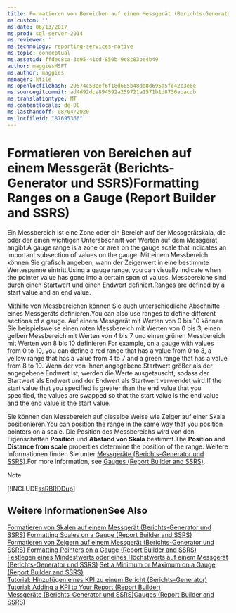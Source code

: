 ```yaml
---
title: Formatieren von Bereichen auf einem Messgerät (Berichts-Generator und SSRS) | Microsoft-Dokumentation
ms.custom: ''
ms.date: 06/13/2017
ms.prod: sql-server-2014
ms.reviewer: ''
ms.technology: reporting-services-native
ms.topic: conceptual
ms.assetid: ffdec8ca-3e95-41cd-850b-9e8c83be4b49
author: maggiesMSFT
ms.author: maggies
manager: kfile
ms.openlocfilehash: 29574c58eef6f18d685b48dd8d695a5fc42c3e6e
ms.sourcegitcommit: ad4d92dce894592a259721a1571b1d8736abacdb
ms.translationtype: MT
ms.contentlocale: de-DE
ms.lasthandoff: 08/04/2020
ms.locfileid: "87695366"
---
```

# <a name="formatting-ranges-on-a-gauge-report-builder-and-ssrs"></a><span data-ttu-id="d09fc-102">Formatieren von Bereichen auf einem Messgerät (Berichts-Generator und SSRS)</span><span class="sxs-lookup"><span data-stu-id="d09fc-102">Formatting Ranges on a Gauge (Report Builder and SSRS)</span></span>
  <span data-ttu-id="d09fc-103">Ein Messbereich ist eine Zone oder ein Bereich auf der Messgerätskala, die oder der einen wichtigen Unterabschnitt von Werten auf dem Messgerät angibt.</span><span class="sxs-lookup"><span data-stu-id="d09fc-103">A gauge range is a zone or area on the gauge scale that indicates an important subsection of values on the gauge.</span></span> <span data-ttu-id="d09fc-104">Mit einem Messbereich können Sie grafisch angeben, wann der Zeigerwert in eine bestimmte Wertespanne eintritt.</span><span class="sxs-lookup"><span data-stu-id="d09fc-104">Using a gauge range, you can visually indicate when the pointer value has gone into a certain span of values.</span></span> <span data-ttu-id="d09fc-105">Messbereiche sind durch einen Startwert und einen Endwert definiert.</span><span class="sxs-lookup"><span data-stu-id="d09fc-105">Ranges are defined by a start value and an end value.</span></span>  
  
 <span data-ttu-id="d09fc-106">Mithilfe von Messbereichen können Sie auch unterschiedliche Abschnitte eines Messgeräts definieren.</span><span class="sxs-lookup"><span data-stu-id="d09fc-106">You can also use ranges to define different sections of a gauge.</span></span> <span data-ttu-id="d09fc-107">Auf einem Messgerät mit Werten von 0 bis 10 können Sie beispielsweise einen roten Messbereich mit Werten von 0 bis 3, einen gelben Messbereich mit Werten von 4 bis 7 und einen grünen Messbereich mit Werten von 8 bis 10 definieren.</span><span class="sxs-lookup"><span data-stu-id="d09fc-107">For example, on a gauge with values from 0 to 10, you can define a red range that has a value from 0 to 3, a yellow range that has a value from 4 to 7 and a green range that has a value from 8 to 10.</span></span> <span data-ttu-id="d09fc-108">Wenn der von Ihnen angegebene Startwert größer als der angegebene Endwert ist, werden die Werte ausgetauscht, sodass der Startwert als Endwert und der Endwert als Startwert verwendet wird.</span><span class="sxs-lookup"><span data-stu-id="d09fc-108">If the start value that you specified is greater than the end value that you specified, the values are swapped so that the start value is the end value and the end value is the start value.</span></span>  
  
 <span data-ttu-id="d09fc-109">Sie können den Messbereich auf dieselbe Weise wie Zeiger auf einer Skala positionieren.</span><span class="sxs-lookup"><span data-stu-id="d09fc-109">You can position the range in the same way that you position pointers on a scale.</span></span> <span data-ttu-id="d09fc-110">Die Position des Messbereichs wird von den Eigenschaften **Position** und **Abstand von Skala** bestimmt.</span><span class="sxs-lookup"><span data-stu-id="d09fc-110">The **Position** and **Distance from scale** properties determine the position of the range.</span></span> <span data-ttu-id="d09fc-111">Weitere Informationen finden Sie unter [Messgeräte &#40;Berichts-Generator und SSRS&#41;](gauges-report-builder-and-ssrs.md).</span><span class="sxs-lookup"><span data-stu-id="d09fc-111">For more information, see [Gauges &#40;Report Builder and SSRS&#41;](gauges-report-builder-and-ssrs.md).</span></span>  
  
> [!NOTE]  
>  [!INCLUDE[ssRBRDDup](../../includes/ssrbrddup-md.md)]  
  
## <a name="see-also"></a><span data-ttu-id="d09fc-112">Weitere Informationen</span><span class="sxs-lookup"><span data-stu-id="d09fc-112">See Also</span></span>  
 <span data-ttu-id="d09fc-113">[Formatieren von Skalen auf einem Messgerät &#40;Berichts-Generator und SSRS&#41;](formatting-scales-on-a-gauge-report-builder-and-ssrs.md) </span><span class="sxs-lookup"><span data-stu-id="d09fc-113">[Formatting Scales on a Gauge &#40;Report Builder and SSRS&#41;](formatting-scales-on-a-gauge-report-builder-and-ssrs.md) </span></span>  
 <span data-ttu-id="d09fc-114">[Formatieren von Zeigern auf einem Messgerät (Berichts-Generator und SSRS)](formatting-pointers-on-a-gauge-report-builder-and-ssrs.md) </span><span class="sxs-lookup"><span data-stu-id="d09fc-114">[Formatting Pointers on a Gauge &#40;Report Builder and SSRS&#41;](formatting-pointers-on-a-gauge-report-builder-and-ssrs.md) </span></span>  
 <span data-ttu-id="d09fc-115">[Festlegen eines Mindestwerts oder eines Höchstwerts auf einem Messgerät (Berichts-Generator und SSRS)](set-a-minimum-or-maximum-on-a-gauge-report-builder-and-ssrs.md) </span><span class="sxs-lookup"><span data-stu-id="d09fc-115">[Set a Minimum or Maximum on a Gauge &#40;Report Builder and SSRS&#41;](set-a-minimum-or-maximum-on-a-gauge-report-builder-and-ssrs.md) </span></span>  
 <span data-ttu-id="d09fc-116">[Tutorial: Hinzufügen eines KPI zu einem Bericht (Berichts-Generator)](../tutorial-adding-a-kpi-to-your-report-report-builder.md) </span><span class="sxs-lookup"><span data-stu-id="d09fc-116">[Tutorial: Adding a KPI to Your Report &#40;Report Builder&#41;](../tutorial-adding-a-kpi-to-your-report-report-builder.md) </span></span>  
 [<span data-ttu-id="d09fc-117">Messgeräte &#40;Berichts-Generator und SSRS&#41;</span><span class="sxs-lookup"><span data-stu-id="d09fc-117">Gauges &#40;Report Builder and SSRS&#41;</span></span>](gauges-report-builder-and-ssrs.md)  
  
  

